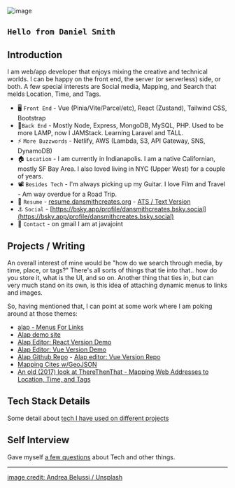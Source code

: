 ![image](https://images.unsplash.com/photo-1575372587186-5012f8886b4e?ixid=MnwxMjA3fDB8MHxwaG90by1wYWdlfHx8fGVufDB8fHx8&ixlib=rb-1.2.1&auto=format&fit=crop&w=1050&q=80)

## `Hello from Daniel Smith`

## Introduction

I am web/app developer that enjoys mixing the creative and technical worlds. I can be happy on the front end, the server (or serverless) side, or both. A few special interests are Social media, Mapping, and Search that melds Location, Time, and Tags.

- 🖥️ `Front End` - Vue (Pinia/Vite/Parcel/etc), React (Zustand), Tailwind CSS, Bootstrap
- 🔌`Back End` - Mostly Node, Express, MongoDB, MySQL, PHP. Used to be more LAMP, now I JAMStack. Learning Laravel and TALL.
- ⚡ `More Buzzwords` - Netlify, AWS (Lambda, S3, API Gateway, SNS, DynamoDB)
- 🏠 `Location` - I am currently in Indianapolis. I am a native Californian, mostly SF Bay Area. I also loved living in NYC (Upper West) for a couple of years.
- 📽️ `Besides Tech` - I'm always picking up my Guitar. I love Film and Travel - Am way overdue for a Road Trip.
- 📜 `Resume` - [resume.dansmithcreates.org](http://resume.dansmithcreates.org) - [ATS / Text Version](https://resume.daniel.org/DanielSmithResume.txt)
- :anchor: `Social` - [https://bsky.app/profile/dansmithcreates.bsky.social](https://bsky.app/profile/dansmithcreates.bsky.social)
- :email: `Contact` - on gmail I am at javajoint
## Projects / Writing

An overall interest of mine would be "how do we search through media, by time, place, or tags?" There's all sorts of things that tie into that.. how do you store it, what is the UI, and so on. Another thing that ties in, but can very much stand on its own, is this idea of attaching dynamic menus to links and images.

So, having mentioned that, I can point at some work where I am poking around at those themes:

- [alap - Menus For Links](https://dev.to/danielsmith/alap-menus-for-links-5e95)
- [Alap demo site](https://alap.info/)
- [Alap Editor: React Version Demo](https://editor-react.alap.info/)
- [Alap Editor: Vue Version Demo](https://editor-vue.alap.info/)
- [Alap Github Repo](https://github.com/DanielSmith/alap) - [Alap editor: Vue Version Repo](https://github.com/DanielSmith/alap-editor-vue)
- [Mapping Cites w/GeoJSON](https://medium.com/js-dojo/how-to-map-cities-with-vue-geojson-and-google-box-set-7d9afd486070)
- [An old (2017) look at ThereThenThat - Mapping Web Addresses to Location, Time, and Tags](https://javajoint.medium.com/therethenthat-mapping-web-addresses-to-location-time-and-tags-december-20-2017-copyright-2003-6df810a0e49a)

<!--
## Goals

## Experience
-->

## Tech Stack Details

Some detail about [tech I have used on different projects](techdetail.md)

## Self Interview

Gave myself [a few questions](interview.md) about Tech and other things.

---

<!--
**DanielSmith/danielsmith** is a ✨ _special_ ✨ repository because its `README.md` (this file) appears on your GitHub profile.

Here are some ideas to get you started:

👋 Hi there
- 🔭 I’m currently working on ...
- 🌱 I’m currently learning ...
- 👯 I’m looking to collaborate on ...
- 🤔 I’m looking for help with ...
- 💬 Ask me about ...
- 📫 How to reach me: ...
- 😄 Pronouns: ...
- ⚡ Fun fact: ...


[Projects](projects.md)
-->

[image credit: Andrea Belussi / Unsplash](https://unsplash.com/photos/-cTrOFIF12Q)

